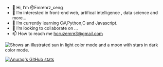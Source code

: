 - 👋 Hi, I’m @Emrehrz_ceng
- 👀 I’m interested in front-end web, artifical intelligence , data science and more...
- 🌱 I’m currently learning C#,Python,C and Javascript.
- 💞️ I’m looking to collaborate on ...
- 📫 How to reach me horuzemre3@gmail.com

<picture>
  <source media="(prefers-color-scheme: dark)" srcset="https://user-images.githubusercontent.com/25423296/163456776-7f95b81a-f1ed-45f7-b7ab-8fa810d529fa.png">
  <img alt="Shows an illustrated sun in light color mode and a moon with stars in dark color mode." src="https://user-images.githubusercontent.com/25423296/163456779-a8556205-d0a5-45e2-ac17-42d089e3c3f8.png">
</picture>

[![Anurag's GitHub stats](https://github-readme-stats.vercel.app/api?username=Emrehrz)](https://github.com/anuraghazra/github-readme-stats)
<!---
Emrehrz/Emrehrz is a ✨ special ✨ repository because its `README.md` (this file) appears on your GitHub profile.
You can click the Preview link to take a look at your changes.
--->
